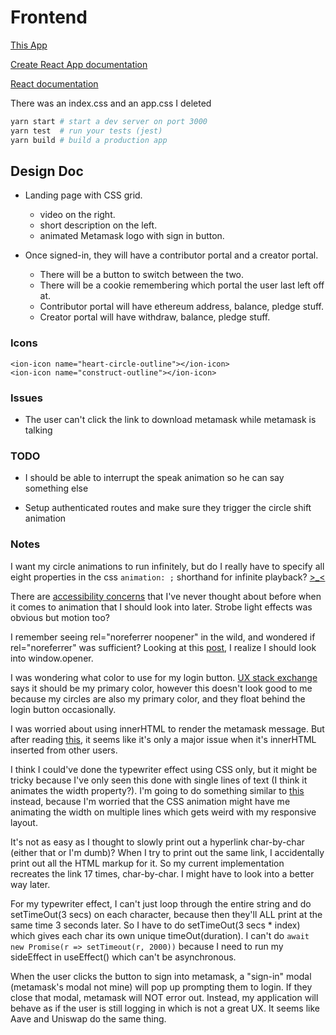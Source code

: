 # Frontend

[This App](https://github.com/Chris56974/Pethreon)

[Create React App documentation](https://facebook.github.io/create-react-app/docs/getting-started)

[React documentation](https://reactjs.org/)

There was an index.css and an app.css I deleted

```bash
yarn start # start a dev server on port 3000
yarn test  # run your tests (jest)
yarn build # build a production app
```

## Design Doc

- Landing page with CSS grid.
  - video on the right.
  - short description on the left.
  - animated Metamask logo with sign in button.

- Once signed-in, they will have a contributor portal and a creator portal.
  - There will be a button to switch between the two.
  - There will be a cookie remembering which portal the user last left off at.
  - Contributor portal will have ethereum address, balance, pledge stuff.
  - Creator portal will have withdraw, balance, pledge stuff.

### Icons

```tsx
<ion-icon name="heart-circle-outline"></ion-icon>
<ion-icon name="construct-outline"></ion-icon>
```

### Issues

- The user can't click the link to download metamask while metamask is talking

### TODO

- I should be able to interrupt the speak animation so he can say something else

- Setup authenticated routes and make sure they trigger the circle shift animation

### Notes

I want my circle animations to run infinitely, but do I really have to specify all eight properties in the css `animation: ;` shorthand for infinite playback? [>_<](https://youtu.be/AbnWq7F9o20?t=11)

There are [accessibility concerns](https://developer.mozilla.org/en-US/docs/Web/CSS/animation#accessibility_concerns) that I've never thought about before when it comes to animation that I should look into later. Strobe light effects was obvious but motion too?

I remember seeing rel="noreferrer noopener" in the wild, and wondered if rel="noreferrer" was sufficient? Looking at this [post](https://stackoverflow.com/questions/57628890), I realize I should look into window.opener.

I was wondering what color to use for my login button. [UX stack exchange](https://ux.stackexchange.com/questions/104224) says it should be my primary color, however this doesn't look good to me because my circles are also my primary color, and they float behind the login button occasionally.

I was worried about using innerHTML to render the metamask message. But after reading [this](https://www.reddit.com/r/learnjavascript/comments/9502x5/is_innerhtml_still_considered_bad/), it seems like it's only a major issue when it's innerHTML inserted from other users.

I think I could've done the typewriter effect using CSS only, but it might be tricky because I've only seen this done with single lines of text (I think it animates the width property?). I'm going to do something similar to [this](https://www.w3schools.com/howto/howto_js_typewriter.asp) instead, because I'm worried that the CSS animation might have me animating the width on multiple lines which gets weird with my responsive layout.

It's not as easy as I thought to slowly print out a hyperlink char-by-char (either that or I'm dumb)? When I try to print out the same link, I accidentally print out all the HTML markup for it. So my current implementation recreates the link 17 times, char-by-char. I might have to look into a better way later.

For my typewriter effect, I can't just loop through the entire string and do setTimeOut(3 secs) on each character, because then they'll ALL print at the same time 3 seconds later. So I have to do setTimeOut(3 secs * index) which gives each char its own unique timeOut(duration). I can't do `await new Promise(r => setTimeout(r, 2000))` because I need to run my sideEffect in useEffect() which can't be asynchronous.

When the user clicks the button to sign into metamask, a "sign-in" modal (metamask's modal not mine) will pop up prompting them to login. If they close that modal, metamask will NOT error out. Instead, my application will behave as if the user is still logging in which is not a great UX. It seems like Aave and Uniswap do the same thing.
